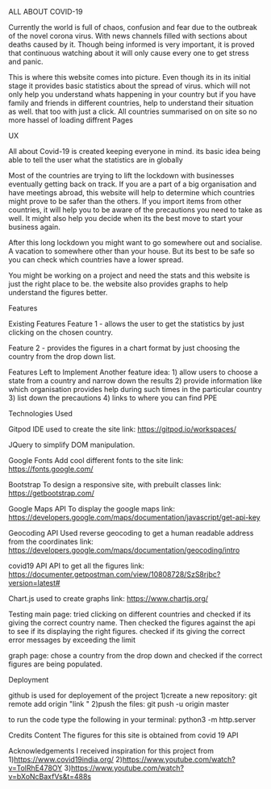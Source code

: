 ALL ABOUT COVID-19

Currently the world is full of chaos, confusion and fear due to the outbreak
of the novel corona virus. With news channels filled with sections about deaths
caused by it. Though being informed is very important, it is proved that continuous
watching about it will only cause every one to  get stress and panic. 

This is where this website comes into picture. Even though its in its initial stage
it provides basic statistics about the spread of virus. which will not only help you
understand whats happening in your country but if you have family and friends in 
different countries, help to understand their situation as well. that too with just a 
click. All countries summarised on on site so no more hassel of loading diffrent Pages


UX

All about Covid-19 is created keeping everyone in mind. its basic idea being able to
tell the user what the statistics are in globally

Most of the countries are trying to lift the lockdown with businesses eventually 
getting back on track. If you are a part of a big organisation and have meetings 
abroad, this website will help to determine which countries might prove 
to be safer than the others. If you import items from other countries, it will help 
you to be aware of the precautions you need to take as well. It might also help you 
decide when its the best move to start your business again.

After this long lockdown you might want to go somewhere out and socialise. A vacation 
to somewhere other than your house. But its best to be safe so you can check which 
countries have a lower spread.  

You might be working on a project and need the stats and this website is just the right
place to be. the website also provides graphs to help understand the figures better.



Features

Existing Features
Feature 1 - allows the user to get the statistics by just clicking on the chosen 
country.

Feature 2 - provides the figures in a chart format by just choosing the country 
from the drop down list.

Features Left to Implement
Another feature idea: 1) allow users to choose a state from a country and narrow 
                        down the results
                      2) provide information like which organisation provides help 
                        during such times in the particular country
                      3) list down the precautions 
                      4) links to where you can find PPE




Technologies Used

Gitpod
IDE used to create the site
link: https://gitpod.io/workspaces/

JQuery
to simplify DOM manipulation.

Google Fonts
Add cool different fonts to the site
link: https://fonts.google.com/

Bootstrap
To design a responsive site, with prebuilt classes
link: https://getbootstrap.com/

Google Maps API
To display the google maps 
link: https://developers.google.com/maps/documentation/javascript/get-api-key

Geocoding API
Used reverse geocoding to get a human readable address from the coordinates
link: https://developers.google.com/maps/documentation/geocoding/intro 

covid19 API
API to get all the figures
link: https://documenter.getpostman.com/view/10808728/SzS8rjbc?version=latest#

Chart.js
used to create graphs
link: https://www.chartjs.org/

Testing
main page: tried clicking on different countries and checked if its giving the 
correct country name.
Then checked the figures against the api to see if its displaying the right figures.
checked if its giving the correct error messages by exceeding the limit

graph page: chose a country from the drop down and checked if the correct figures are 
being populated.

Deployment

github is used for deployement of the project
1)create a new repository: git remote add origin "link "
2)push the files: git push -u origin master


to run the code type the following in your terminal:
python3 -m http.server

Credits
Content
The figures for this site is obtained from covid 19 API

Acknowledgements
I received inspiration for this project from 
1)https://www.covid19india.org/
2)https://www.youtube.com/watch?v=TolRhE478OY
3)https://www.youtube.com/watch?v=bXoNcBaxfVs&t=488s
